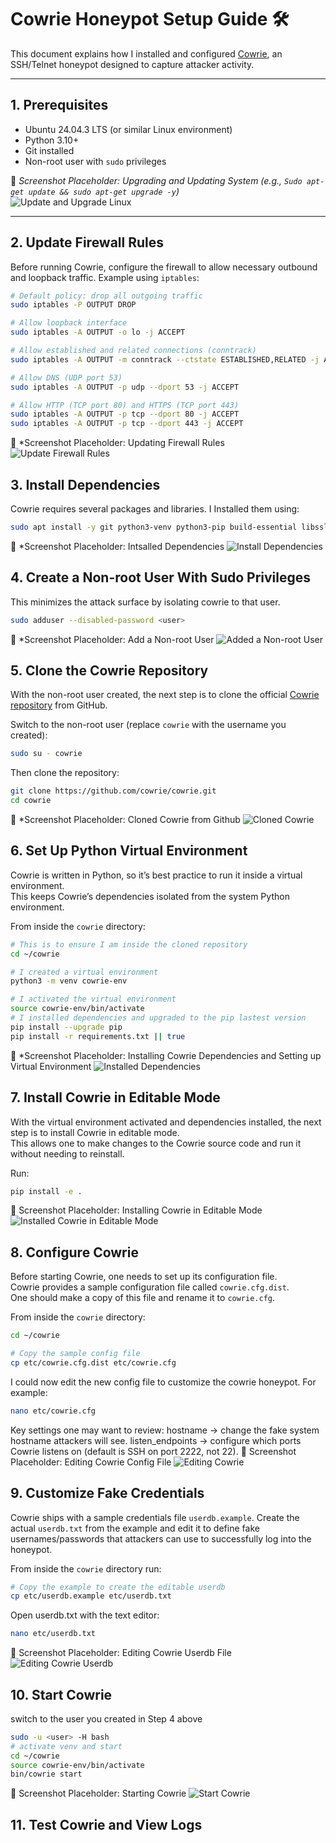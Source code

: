 
# Cowrie Honeypot Setup Guide 🛠️

This document explains how I installed and configured [Cowrie](https://github.com/cowrie/cowrie), an SSH/Telnet honeypot designed to capture attacker activity.  

---

## 1. Prerequisites

- Ubuntu 24.04.3 LTS (or similar Linux environment)  
- Python 3.10+  
- Git installed  
- Non-root user with `sudo` privileges  

📸 *Screenshot Placeholder: Upgrading and Updating System (e.g., `Sudo apt-get update && sudo apt-get upgrade -y`)*  
![Update and Upgrade Linux](../screenshoots/update_linux.png)  

---

## 2. Update Firewall Rules

Before running Cowrie, configure the firewall to allow necessary outbound and loopback traffic. Example using `iptables`:
```bash
# Default policy: drop all outgoing traffic
sudo iptables -P OUTPUT DROP

# Allow loopback interface
sudo iptables -A OUTPUT -o lo -j ACCEPT

# Allow established and related connections (conntrack)
sudo iptables -A OUTPUT -m conntrack --ctstate ESTABLISHED,RELATED -j ACCEPT

# Allow DNS (UDP port 53)
sudo iptables -A OUTPUT -p udp --dport 53 -j ACCEPT

# Allow HTTP (TCP port 80) and HTTPS (TCP port 443)
sudo iptables -A OUTPUT -p tcp --dport 80 -j ACCEPT
sudo iptables -A OUTPUT -p tcp --dport 443 -j ACCEPT
```
📸 *Screenshot Placeholder: Updating Firewall Rules
![Update Firewall Rules](../screenshoots/firewallrules.png)

## 3. Install Dependencies

Cowrie requires several packages and libraries. I Installed them using:

```bash
sudo apt install -y git python3-venv python3-pip build-essential libssl-dev libffi-dev libpython3-dev authbind

```
📸 *Screenshot Placeholder: Intsalled Dependencies
![Install Dependencies](../screenshoots/dependencies.png)

## 4. Create a Non-root User With Sudo Privileges
This minimizes the attack surface by isolating cowrie to that user. 
```bash
sudo adduser --disabled-password <user>
```
📸 *Screenshot Placeholder: Add a Non-root User
![Added a Non-root User](../screenshoots/addeduser.png)

## 5. Clone the Cowrie Repository

With the non-root user created, the next step is to clone the official [Cowrie repository](https://github.com/cowrie/cowrie) from GitHub.  

Switch to the non-root user (replace `cowrie` with the username you created):  
```bash
sudo su - cowrie
```
Then clone the repository:
```bash
git clone https://github.com/cowrie/cowrie.git
cd cowrie
```

📸 *Screenshot Placeholder: Cloned Cowrie from Github
![Cloned Cowrie](../screenshoots/clonedcowrie.png)

## 6. Set Up Python Virtual Environment

Cowrie is written in Python, so it’s best practice to run it inside a virtual environment.  
This keeps Cowrie’s dependencies isolated from the system Python environment.

From inside the `cowrie` directory:  

```bash
# This is to ensure I am inside the cloned repository
cd ~/cowrie

# I created a virtual environment
python3 -m venv cowrie-env

# I activated the virtual environment
source cowrie-env/bin/activate
# I installed dependencies and upgraded to the pip lastest version
pip install --upgrade pip
pip install -r requirements.txt || true
```
📸 *Screenshot Placeholder: Installing Cowrie Dependencies and Setting up Virtual Environment
![Installed Dependencies](../screenshoots/cowriedependencies.png)

## 7. Install Cowrie in Editable Mode

With the virtual environment activated and dependencies installed, the next step is to install Cowrie in editable mode.  
This allows one to make changes to the Cowrie source code and run it without needing to reinstall.  

Run:  
```bash
pip install -e .
```
📸 Screenshot Placeholder: Installing Cowrie in Editable Mode
![Installed Cowrie in Editable Mode](../screenshoots/editable.png)

## 8. Configure Cowrie

Before starting Cowrie, one needs to set up its configuration file.  
Cowrie provides a sample configuration file called `cowrie.cfg.dist`.  
One should make a copy of this file and rename it to `cowrie.cfg`.  

From inside the `cowrie` directory:  

```bash
cd ~/cowrie

# Copy the sample config file
cp etc/cowrie.cfg.dist etc/cowrie.cfg
```
I could now edit the new config file to customize the cowrie honeypot. For example:
```bash
nano etc/cowrie.cfg
```
Key settings one may want to review:
hostname → change the fake system hostname attackers will see.
listen_endpoints → configure which ports Cowrie listens on (default is SSH on port 2222, not 22).
📸 Screenshot Placeholder: Editing Cowrie Config File
![Editing Cowrie](../screenshoots/configuredcowrie.png)

## 9. Customize Fake Credentials

Cowrie ships with a sample credentials file `userdb.example`. Create the actual `userdb.txt` from the example and edit it to define fake usernames/passwords that attackers can use to successfully log into the honeypot.

From inside the `cowrie` directory run:
```bash
# Copy the example to create the editable userdb
cp etc/userdb.example etc/userdb.txt
```
Open userdb.txt with the text editor:
```bash
nano etc/userdb.txt
```
📸 Screenshot Placeholder: Editing Cowrie Userdb File
![Editing Cowrie Userdb](../screenshoots/userdb.png)

## 10. Start Cowrie
switch to the user you created in Step 4 above
```bash
sudo -u <user> -H bash
# activate venv and start
cd ~/cowrie
source cowrie-env/bin/activate
bin/cowrie start
```
📸 Screenshot Placeholder: Starting Cowrie
![Start Cowrie](../screenshoots/startcowrie.png)

## 11. Test Cowrie and View Logs



